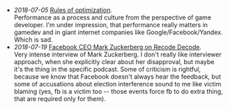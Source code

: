 * _2018-07-05_ [Rules of optimization](http://www.humus.name/index.php?page=News&ID=383).  
Performance as a process and culture from the perspective of game developer. I'm under impression,
that performance really matters in gamedev and in giant internet companies like Google/Facebook/Yandex.
Which is sad.
* _2018-07-19_ [Facebook CEO Mark Zuckerberg on Recode Decode](https://www.recode.net/2018/7/18/17575158/mark-zuckerberg-facebook-interview-full-transcript-kara-swisher).  
Very intense interview of Mark Zuckerberg. I don't really like interviewer approach, when she explicitly clear about her disapproval, but maybe it's the thing in the specific podcast. Some of criticism is rightful, because we know that Facebook doesn't always hear the feedback, but some of accusations about election interference sound to me like victim blaming (yes, fb is a victim too -- those events force fb to do extra thing, that are required only for them).
